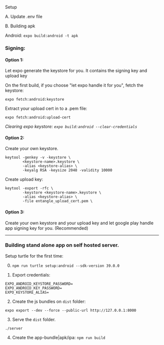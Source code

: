 Setup

A. Update .env file

B. Building apk

Android: `expo build:android -t apk`

### Signing:

#### Option 1:

Let expo generate the keystore for you. It contains the signing key and upload key

On the first build, if you choose "let expo handle it for you", fetch the keystore:

`expo fetch:android:keystore`

Extract your upload cert in to a .pem file:

`expo fetch:android:upload-cert`

_Clearing expo keystore: `expo build:android --clear-credentials`_

#### Option 2:

Create your own keystore.

```
keytool -genkey -v -keystore \
        <keystore-name>.keystore \
        -alias <keystore-alias> \
        -keyalg RSA -keysize 2048 -validity 10000
```

Create upload key:

```
keytool -export -rfc \
        -keystore <keystore-name>.keystore \
        -alias <keystore-alias> \
        -file entangle_upload_cert.pem \
```

#### Option 3:

Create your own keystore and your upload key and let google play handle app signing key for you. (Recommended)

---

### Building stand alone app on self hosted server.

Setup turtle for the first time:

0. `npm run turtle setup:android --sdk-version 39.0.0`

1. Export credentials:

```
EXPO_ANDROID_KEYSTORE_PASSWORD=
EXPO_ANDROID_KEY_PASSWORD=
EXPO_KEYSTORE_ALIAS=
```

2. Create the js bundles on `dist` folder:

`expo export --dev --force --public-url http://127.0.0.1:8000`

3. Serve the `dist` folder.

`./server`

4. Create the app-bundle|apk/ipa: `npm run build`
